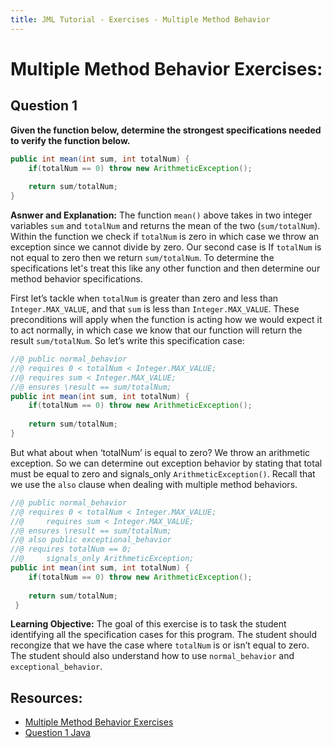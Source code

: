 ```yaml
---
title: JML Tutorial - Exercises - Multiple Method Behavior
---
```

# Multiple Method Behavior Exercises:
## **Question 1**
**Given the function below, determine the strongest specifications needed to verify the function below.**
```Java
public int mean(int sum, int totalNum) {
	if(totalNum == 0) throw new ArithmeticException();
		
  	return sum/totalNum;
}
```
**Asnwer and Explanation:**
The function `mean()` above takes in two integer variables `sum` and `totalNum` and returns the mean of the two (`sum/totalNum`). Within the function we check if `totalNum` is zero in which case we throw an exception since we cannot divide by zero. Our second case is If `totalNum` is not equal to zero then we return `sum/totalNum`. To determine the specifications let's treat this like any other function and then determine our method behavior specifications. 

First let’s tackle when `totalNum` is greater than zero and less than `Integer.MAX_VALUE`, and that `sum` is less than `Integer.MAX_VALUE`. These preconditions will apply when the function is acting how we would expect it to act normally, in which case we know that our function will return the result `sum/totalNum`. So let’s write this specification case:
```Java
//@ public normal_behavior
//@	requires 0 < totalNum < Integer.MAX_VALUE;
//@	requires sum < Integer.MAX_VALUE;
//@	ensures \result == sum/totalNum;
public int mean(int sum, int totalNum) {
	if(totalNum == 0) throw new ArithmeticException();
	
	return sum/totalNum;
}
```
But what about when ‘totalNum’ is equal to zero? We throw an arithmetic exception. So we can determine out exception behavior by stating that total must be equal to zero and signals_only `ArithmeticException()`. Recall that we use the `also` clause when dealing with multiple method behaviors. 
```Java
//@ public normal_behavior
//@	requires 0 < totalNum < Integer.MAX_VALUE;
//@ 	requires sum < Integer.MAX_VALUE;
//@	ensures \result == sum/totalNum;
//@ also public exceptional_behavior
//@	requires totalNum == 0;
//@ 	signals_only ArithmeticException;
public int mean(int sum, int totalNum) {
	if(totalNum == 0) throw new ArithmeticException();
	
	return sum/totalNum;	
 }
```
**Learning Objective:** 
The goal of this exercise is to task the student identifying all the specification cases for this program. The student should recongize that we have the case where `totalNum` is or isn’t equal to zero. The student should also understand how to use `normal_behavior` and `exceptional_behavior`.

## **Resources:**
+ [Multiple Method Behavior Exercises](MultMethodBehaviorEx.md)
+ [Question 1 Java](MethodBehaviorsExample1.java)
